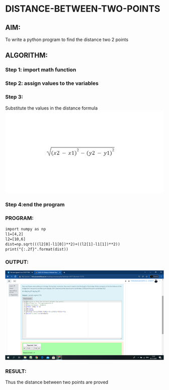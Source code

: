 # DISTANCE-BETWEEN-TWO-POINTS

## AIM:
To write a python program to find the distance two 2 points
## ALGORITHM:

### Step 1: import math function

### Step 2: assign values to the variables

### Step 3: 
Substitute the values in the distance formula  ![formula](/formula2.png)

### Step 4:end the program 

### PROGRAM:
~~~
import numpy as np
l1=[4,2]
l2=[10,6]
dist=np.sqrt(((l2[0]-l1[0])**2)+((l2[1]-l1[1])**2))
print("{:.2f}".format(dist))
~~~
  


### OUTPUT:
![github](./thiru.png)



### RESULT:
Thus the distance between two points are proved

